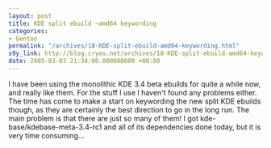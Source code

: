 ```yaml
---
layout: post
title: KDE split ebuild ~amd64 keywording
categories:
- Gentoo
permalink: "/archives/18-KDE-split-ebuild-amd64-keywording.html"
s9y_link: http://blog.cryos.net/archives/18-KDE-split-ebuild-amd64-keywording.html
date: 2005-03-03 21:34:00.000000000 +00:00
---
```

I have been using the monolithic KDE 3.4 beta ebuilds for quite a while now, and really like them. For the stuff I use I haven't found any problems either. The time has come to make a start on keywording the new split KDE ebuilds though, as they are certainly the best direction to go in the long run. The main problem is that there are just so many of them! I got kde-base/kdebase-meta-3.4-rc1 and all of its dependencies done today, but it is very time consuming...

